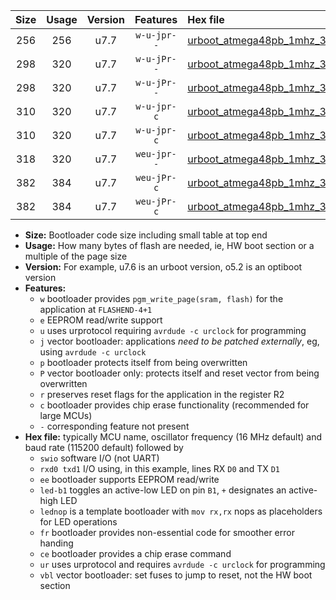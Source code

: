 |Size|Usage|Version|Features|Hex file|
|:-:|:-:|:-:|:-:|:--|
|256|256|u7.7|`w-u-jpr--`|[urboot_atmega48pb_1mhz_38400bps_swio_rxd0_txd1_ur_vbl.hex](https://raw.githubusercontent.com/stefanrueger/urboot.hex/main/mcus/atmega48pb/fcpu_1mhz/38400_bps/urboot_atmega48pb_1mhz_38400bps_swio_rxd0_txd1_ur_vbl.hex)|
|298|320|u7.7|`w-u-jPr--`|[urboot_atmega48pb_1mhz_38400bps_swio_rxd0_txd1_led+b5_fr_ur_vbl.hex](https://raw.githubusercontent.com/stefanrueger/urboot.hex/main/mcus/atmega48pb/fcpu_1mhz/38400_bps/urboot_atmega48pb_1mhz_38400bps_swio_rxd0_txd1_led+b5_fr_ur_vbl.hex)|
|298|320|u7.7|`w-u-jPr--`|[urboot_atmega48pb_1mhz_38400bps_swio_rxd0_txd1_lednop_fr_ur_vbl.hex](https://raw.githubusercontent.com/stefanrueger/urboot.hex/main/mcus/atmega48pb/fcpu_1mhz/38400_bps/urboot_atmega48pb_1mhz_38400bps_swio_rxd0_txd1_lednop_fr_ur_vbl.hex)|
|310|320|u7.7|`w-u-jpr-c`|[urboot_atmega48pb_1mhz_38400bps_swio_rxd0_txd1_led+b5_fr_ce_ur_vbl.hex](https://raw.githubusercontent.com/stefanrueger/urboot.hex/main/mcus/atmega48pb/fcpu_1mhz/38400_bps/urboot_atmega48pb_1mhz_38400bps_swio_rxd0_txd1_led+b5_fr_ce_ur_vbl.hex)|
|310|320|u7.7|`w-u-jpr-c`|[urboot_atmega48pb_1mhz_38400bps_swio_rxd0_txd1_lednop_fr_ce_ur_vbl.hex](https://raw.githubusercontent.com/stefanrueger/urboot.hex/main/mcus/atmega48pb/fcpu_1mhz/38400_bps/urboot_atmega48pb_1mhz_38400bps_swio_rxd0_txd1_lednop_fr_ce_ur_vbl.hex)|
|318|320|u7.7|`weu-jpr--`|[urboot_atmega48pb_1mhz_38400bps_swio_rxd0_txd1_ee_ur_vbl.hex](https://raw.githubusercontent.com/stefanrueger/urboot.hex/main/mcus/atmega48pb/fcpu_1mhz/38400_bps/urboot_atmega48pb_1mhz_38400bps_swio_rxd0_txd1_ee_ur_vbl.hex)|
|382|384|u7.7|`weu-jPr-c`|[urboot_atmega48pb_1mhz_38400bps_swio_rxd0_txd1_ee_led+b5_fr_ce_ur_vbl.hex](https://raw.githubusercontent.com/stefanrueger/urboot.hex/main/mcus/atmega48pb/fcpu_1mhz/38400_bps/urboot_atmega48pb_1mhz_38400bps_swio_rxd0_txd1_ee_led+b5_fr_ce_ur_vbl.hex)|
|382|384|u7.7|`weu-jPr-c`|[urboot_atmega48pb_1mhz_38400bps_swio_rxd0_txd1_ee_lednop_fr_ce_ur_vbl.hex](https://raw.githubusercontent.com/stefanrueger/urboot.hex/main/mcus/atmega48pb/fcpu_1mhz/38400_bps/urboot_atmega48pb_1mhz_38400bps_swio_rxd0_txd1_ee_lednop_fr_ce_ur_vbl.hex)|

- **Size:** Bootloader code size including small table at top end
- **Usage:** How many bytes of flash are needed, ie, HW boot section or a multiple of the page size
- **Version:** For example, u7.6 is an urboot version, o5.2 is an optiboot version
- **Features:**
  + `w` bootloader provides `pgm_write_page(sram, flash)` for the application at `FLASHEND-4+1`
  + `e` EEPROM read/write support
  + `u` uses urprotocol requiring `avrdude -c urclock` for programming
  + `j` vector bootloader: applications *need to be patched externally*, eg, using `avrdude -c urclock`
  + `p` bootloader protects itself from being overwritten
  + `P` vector bootloader only: protects itself and reset vector from being overwritten
  + `r` preserves reset flags for the application in the register R2
  + `c` bootloader provides chip erase functionality (recommended for large MCUs)
  + `-` corresponding feature not present
- **Hex file:** typically MCU name, oscillator frequency (16 MHz default) and baud rate (115200 default) followed by
  + `swio` software I/O (not UART)
  + `rxd0 txd1` I/O using, in this example, lines RX `D0` and TX `D1`
  + `ee` bootloader supports EEPROM read/write
  + `led-b1` toggles an active-low LED on pin `B1`, `+` designates an active-high LED
  + `lednop` is a template bootloader with `mov rx,rx` nops as placeholders for LED operations
  + `fr` bootloader provides non-essential code for smoother error handing
  + `ce` bootloader provides a chip erase command
  + `ur` uses urprotocol and requires `avrdude -c urclock` for programming
  + `vbl` vector bootloader: set fuses to jump to reset, not the HW boot section
